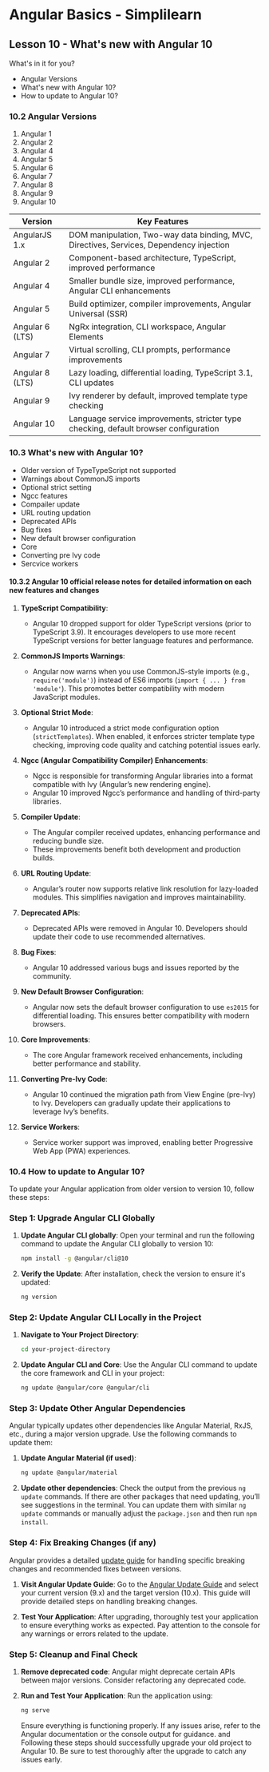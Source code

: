 # Angular Basics - Simplilearn

## Lesson 10 - What's new with Angular 10

What's in it for you?

- Angular Versions
- What's new with Angular 10?
- How to update to Angular 10?

### 10.2 Angular Versions

1. Angular 1
2. Angular 2
3. Angular 4
4. Angular 5
5. Angular 6
6. Angular 7
7. Angular 8
8. Angular 9
9. Angular 10

| Version | Key Features |
|---|---|
| AngularJS 1.x | DOM manipulation, Two-way data binding, MVC, Directives, Services, Dependency injection |
| Angular 2 | Component-based architecture, TypeScript, improved performance |
| Angular 4 | Smaller bundle size, improved performance, Angular CLI enhancements |
| Angular 5 | Build optimizer, compiler improvements, Angular Universal (SSR) |
| Angular 6 (LTS) | NgRx integration, CLI workspace, Angular Elements |
| Angular 7 | Virtual scrolling, CLI prompts, performance improvements |
| Angular 8 (LTS) | Lazy loading, differential loading, TypeScript 3.1, CLI updates |
| Angular 9 | Ivy renderer by default, improved template type checking |
| Angular 10 | Language service improvements, stricter type checking, default browser configuration |

### 10.3 What's new with Angular 10?

- Older version of TypeTypeScript not supported
- Warnings about CommonJS imports
- Optional strict setting
- Ngcc features
- Compailer update
- URL routing updation
- Deprecated APIs
- Bug fixes
- New default browser configuration
- Core
- Converting pre lvy code
- Sercvice workers

#### 10.3.2 Angular 10 official release notes for detailed information on each new features and changes

1. **TypeScript Compatibility**:

    - Angular 10 dropped support for older TypeScript versions (prior to TypeScript 3.9). It encourages developers to use more recent TypeScript versions for better language features and performance.

2. **CommonJS Imports Warnings**:

    - Angular now warns when you use CommonJS-style imports (e.g., `require('module')`) instead of ES6 imports (`import { ... } from 'module'`). This promotes better compatibility with modern JavaScript modules.

3. **Optional Strict Mode**:

    - Angular 10 introduced a strict mode configuration option (`strictTemplates`). When enabled, it enforces stricter template type checking, improving code quality and catching potential issues early.

4. **Ngcc (Angular Compatibility Compiler) Enhancements**:

    - Ngcc is responsible for transforming Angular libraries into a format compatible with Ivy (Angular’s new rendering engine).
    - Angular 10 improved Ngcc’s performance and handling of third-party libraries.

5. **Compiler Update**:

    - The Angular compiler received updates, enhancing performance and reducing bundle size.
    - These improvements benefit both development and production builds.

6. **URL Routing Update**:

    - Angular’s router now supports relative link resolution for lazy-loaded modules. This simplifies navigation and improves maintainability.

7. **Deprecated APIs**:

    - Deprecated APIs were removed in Angular 10. Developers should update their code to use recommended alternatives.

8. **Bug Fixes**:

    - Angular 10 addressed various bugs and issues reported by the community.

9. **New Default Browser Configuration**:

    - Angular now sets the default browser configuration to use `es2015` for differential loading. This ensures better compatibility with modern browsers.

10. **Core Improvements**:

    -   The core Angular framework received enhancements, including better performance and stability.

11. **Converting Pre-Ivy Code**:

    -   Angular 10 continued the migration path from View Engine (pre-Ivy) to Ivy. Developers can gradually update their applications to leverage Ivy’s benefits.

12. **Service Workers**:

    -   Service worker support was improved, enabling better Progressive Web App (PWA) experiences.

### 10.4 How to update to Angular 10?

To update your Angular application from older version to version 10, follow these steps:

### Step 1: Upgrade Angular CLI Globally

1. **Update Angular CLI globally**:
   Open your terminal and run the following command to update the Angular CLI globally to version 10:

   ```bash
   npm install -g @angular/cli@10
   ```

2. **Verify the Update**:
   After installation, check the version to ensure it's updated:

   ```bash
   ng version
   ```

### Step 2: Update Angular CLI Locally in the Project

1. **Navigate to Your Project Directory**:

   ```bash
   cd your-project-directory
   ```

2. **Update Angular CLI and Core**:
   Use the Angular CLI command to update the core framework and CLI in your project:

   ```bash
   ng update @angular/core @angular/cli
   ```

### Step 3: Update Other Angular Dependencies

Angular typically updates other dependencies like Angular Material, RxJS, etc., during a major version upgrade. Use the following commands to update them:

1. **Update Angular Material (if used)**:

   ```bash
   ng update @angular/material
   ```

2. **Update other dependencies**:
   Check the output from the previous `ng update` commands. If there are other packages that need updating, you’ll see suggestions in the terminal. You can update them with similar `ng update` commands or manually adjust the `package.json` and then run `npm install`.

### Step 4: Fix Breaking Changes (if any)

Angular provides a detailed [update guide](https://update.angular.io/) for handling specific breaking changes and recommended fixes between versions.

1. **Visit Angular Update Guide**:
   Go to the [Angular Update Guide](https://update.angular.io/) and select your current version (9.x) and the target version (10.x). This guide will provide detailed steps on handling breaking changes.

2. **Test Your Application**:
   After upgrading, thoroughly test your application to ensure everything works as expected. Pay attention to the console for any warnings or errors related to the update.

### Step 5: Cleanup and Final Check

1. **Remove deprecated code**:
   Angular might deprecate certain APIs between major versions. Consider refactoring any deprecated code.

2. **Run and Test Your Application**:
   Run the application using:

   ```bash
   ng serve
   ```

   Ensure everything is functioning properly. If any issues arise, refer to the Angular documentation or the console output for guidance.
and
Following these steps should successfully upgrade your old project to Angular 10. Be sure to test thoroughly after the upgrade to catch any issues early.
